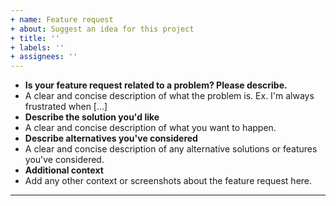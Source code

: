 ```yaml
---
+ name: Feature request
+ about: Suggest an idea for this project
+ title: ''
+ labels: ''
+ assignees: ''
---
```

+ **Is your feature request related to a problem? Please describe.**
+ A clear and concise description of what the problem is. Ex. I'm always frustrated when [...]
+ **Describe the solution you'd like**
+ A clear and concise description of what you want to happen.
+ **Describe alternatives you've considered**
+ A clear and concise description of any alternative solutions or features you've considered.
+ **Additional context**
+ Add any other context or screenshots about the feature request here.
---
